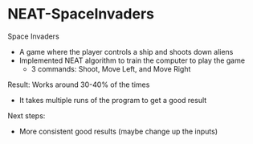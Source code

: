 # NEAT-SpaceInvaders
Space Invaders
- A game where the player controls a ship and shoots down aliens
- Implemented NEAT algorithm to train the computer to play the game
  - 3 commands: Shoot, Move Left, and Move Right


Result: Works around 30-40% of the times
- It takes multiple runs of the program to get a good result


Next steps:
- More consistent good results (maybe change up the inputs)

